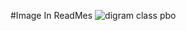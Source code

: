 #Image In ReadMes ![digram class pbo](https://user-images.githubusercontent.com/48399925/58081508-668dc000-7bdf-11e9-84d2-1caec30a40c3.png)
